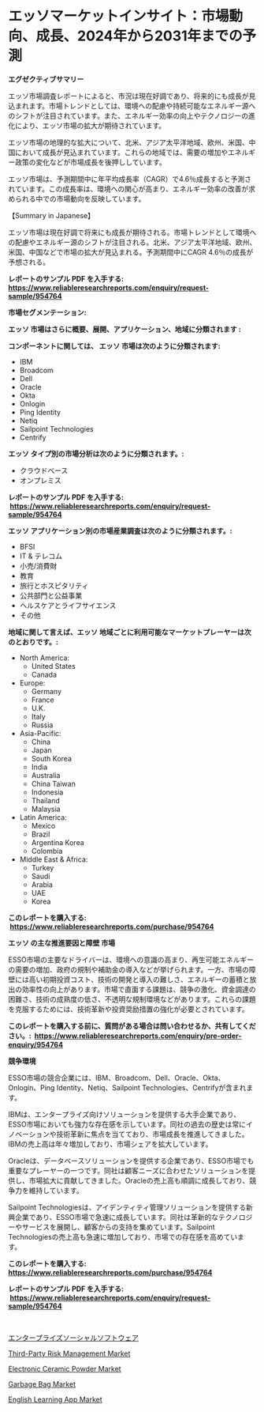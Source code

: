 <p><h1>エッソマーケットインサイト：市場動向、成長、2024年から2031年までの予測</h1></p><p><strong>エグゼクティブサマリー</strong></p>
<p><p>エッソ市場調査レポートによると、市況は現在好調であり、将来的にも成長が見込まれます。市場トレンドとしては、環境への配慮や持続可能なエネルギー源へのシフトが注目されています。また、エネルギー効率の向上やテクノロジーの進化により、エッソ市場の拡大が期待されています。</p><p>エッソ市場の地理的な拡大について、北米、アジア太平洋地域、欧州、米国、中国において成長が見込まれています。これらの地域では、需要の増加やエネルギー政策の変化などが市場成長を後押ししています。</p><p>エッソ市場は、予測期間中に年平均成長率（CAGR）で4.6％成長すると予測されています。この成長率は、環境への関心が高まり、エネルギー効率の改善が求められる中での市場動向を反映しています。</p><p>【Summary in Japanese】</p><p>エッソ市場は現在好調で将来にも成長が期待される。市場トレンドとして環境への配慮やエネルギー源のシフトが注目される。北米、アジア太平洋地域、欧州、米国、中国などで市場の拡大が見込まれる。予測期間中にCAGR 4.6％の成長が予想される。</p></p>
<p><strong>レポートのサンプル PDF を入手する: <a href="https://www.reliableresearchreports.com/enquiry/request-sample/954764">https://www.reliableresearchreports.com/enquiry/request-sample/954764</a></strong></p>
<p><strong>市場セグメンテーション:</strong></p>
<p><strong> エッソ 市場はさらに概要、展開、アプリケーション、地域に分類されます :</strong></p>
<p><strong>コンポーネントに関しては、 エッソ 市場は次のように分類されます: &nbsp;</strong></p>
<p><ul><li>IBM</li><li>Broadcom</li><li>Dell</li><li>Oracle</li><li>Okta</li><li>Onlogin</li><li>Ping Identity</li><li>Netiq</li><li>Sailpoint Technologies</li><li>Centrify</li></ul></p>
<p><strong> エッソ タイプ別の市場分析は次のように分類されます。:</strong></p>
<p><ul><li>クラウドベース</li><li>オンプレミス</li></ul></p>
<p><strong>レポートのサンプル PDF を入手する: &nbsp;<a href="https://www.reliableresearchreports.com/enquiry/request-sample/954764">https://www.reliableresearchreports.com/enquiry/request-sample/954764</a></strong></p>
<p><strong> エッソ アプリケーション別の市場産業調査は次のように分類されます。:</strong></p>
<p><ul><li>BFSI</li><li>IT & テレコム</li><li>小売/消費財</li><li>教育</li><li>旅行とホスピタリティ</li><li>公共部門と公益事業</li><li>ヘルスケアとライフサイエンス</li><li>その他</li></ul></p>
<p><strong>地域に関して言えば、エッソ 地域ごとに利用可能なマーケットプレーヤーは次のとおりです。:</strong></p>
<p><ul>
    <li>
        North America:
        <ul>
            <li>United States</li>
            <li>Canada</li>
        </ul>
    </li>
    <li>
        Europe:
        <ul>
            <li>Germany</li>
            <li>France</li>
            <li>U.K.</li>
            <li>Italy</li>
            <li>Russia</li>
        </ul>
    </li>
    <li>
        Asia-Pacific:
        <ul>
            <li>China</li>
            <li>Japan</li>
            <li>South Korea</li>
            <li>India</li>
            <li>Australia</li>
            <li>China Taiwan</li>
            <li>Indonesia</li>
            <li>Thailand</li>
            <li>Malaysia</li>
        </ul>
    </li>
    <li>
        Latin America:
        <ul>
            <li>Mexico</li>
            <li>Brazil</li>
            <li>Argentina Korea</li>
            <li>Colombia</li>
        </ul>
    </li>
    <li>
        Middle East & Africa:
        <ul>
            <li>Turkey</li>
            <li>Saudi</li>
            <li>Arabia</li>
            <li>UAE</li>
            <li>Korea</li>
        </ul>
    </li>
    </ul></p>
<p><strong>このレポートを購入する: &nbsp;<a href="https://www.reliableresearchreports.com/purchase/954764">https://www.reliableresearchreports.com/purchase/954764</a></strong></p>
<p><strong>エッソ の主な推進要因と障壁 市場</strong></p>
<p><p>ESSO市場の主要なドライバーは、環境への意識の高まり、再生可能エネルギーの需要の増加、政府の規制や補助金の導入などが挙げられます。一方、市場の障壁には高い初期投資コスト、技術の開発と導入の難しさ、エネルギーの蓄積と放出の効率性の向上があります。市場で直面する課題は、競争の激化、資金調達の困難さ、技術の成熟度の低さ、不透明な規制環境などがあります。これらの課題を克服するためには、技術革新や投資奨励措置の強化が必要とされています。</p></p>
<p><strong>このレポートを購入する前に、質問がある場合は問い合わせるか、共有してください。:&nbsp; <a href="https://www.reliableresearchreports.com/enquiry/pre-order-enquiry/954764">https://www.reliableresearchreports.com/enquiry/pre-order-enquiry/954764</a></strong></p>
<p><strong>競争環境</strong></p>
<p><p>ESSO市場の競合企業には、IBM、Broadcom、Dell、Oracle、Okta、Onlogin、Ping Identity、Netiq、Sailpoint Technologies、Centrifyが含まれます。</p><p>IBMは、エンタープライズ向けソリューションを提供する大手企業であり、ESSO市場においても強力な存在感を示しています。同社の過去の歴史は常にイノベーションや技術革新に焦点を当てており、市場成長を推進してきました。IBMの売上高は年々増加しており、市場シェアを拡大しています。</p><p>Oracleは、データベースソリューションを提供する企業であり、ESSO市場でも重要なプレーヤーの一つです。同社は顧客ニーズに合わせたソリューションを提供し、市場拡大に貢献してきました。Oracleの売上高も順調に成長しており、競争力を維持しています。</p><p>Sailpoint Technologiesは、アイデンティティ管理ソリューションを提供する新興企業であり、ESSO市場で急速に成長しています。同社は革新的なテクノロジーやサービスを展開し、顧客からの支持を集めています。Sailpoint Technologiesの売上高も急速に増加しており、市場での存在感を高めています。</p></p>
<p><strong>このレポートを購入する: &nbsp; <a href="https://www.reliableresearchreports.com/purchase/954764">https://www.reliableresearchreports.com/purchase/954764</a></strong></p>
<p><strong>レポートのサンプル PDF を入手する: &nbsp;<a href="https://www.reliableresearchreports.com/enquiry/request-sample/954764">https://www.reliableresearchreports.com/enquiry/request-sample/954764</a></strong><strong></strong></p>
<p>&nbsp;</p>
<p><p><a href="https://github.com/oqoeusbvpadwjs08/Market-Research-Report-List-1/blob/main/5624293185294.md">エンタープライズソーシャルソフトウェア</a></p><p><a href="https://copper-carbon-84f.notion.site/Third-Party-Risk-Management-Market-Size-Market-Share-and-Global-Market-Analysis-Report-2024-2031-e7fccee576a34f189ce9e17cb5d22101">Third-Party Risk Management Market</a></p><p><a href="https://github.com/gdfhhhj/Market-Research-Report-List-3/blob/main/electronic-ceramic-powder-market.md">Electronic Ceramic Powder Market</a></p><p><a href="https://view.publitas.com/reportprime-1/garbage-bag-market-size-growth-and-forecast-from-2024-2031/">Garbage Bag Market</a></p><p><a href="https://issuu.com/reportprime-2/docs/english-learning-app-market-size-2030.pptx">English Learning App Market</a></p></p>